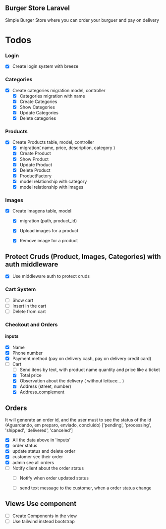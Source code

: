 ## Burger Store Laravel
Simple Burger Store where you can order your burguer and pay on delivery

# Todos 

### Login
- [x] Create login system with breeze

### Categories 
- [x] Create categories migration model, controller
  - [x] Categories migration with name
  - [x] Create Categories
  - [x] Show Categories
  - [x] Update Categories
  - [x] Delete categories

### Products
- [x] Create Products table, model, controller
  - [x] migration( name, price, description, category )
  - [x] Create Product
  - [x] Show Product
  - [x] Update Product
  - [x] Delete Product
  - [x] ProductFactory 
  - [x] model relationship with category
  - [x] model relationship with images

### Images
- [x] Create Imagens table, model
  - [x] migration (path, product_id)
  - [x] Upload images for a product
  - [x] Remove image for a product
  

## Protect Cruds (Product, Images, Categories) with auth middleware
 - [x] Use middleware auth to protect cruds

### Cart System
- [ ] Show cart
- [ ] Insert in the cart
- [ ] Delete from cart

### Checkout and Orders
#### inputs
  - [x] Name
  - [x] Phone number
  - [x] Payment method (pay on delivery cash, pay on delivery credit card)
- [ ] Cart
  - [ ] Send itens by text, with product name quantity and price like a ticket
  - [x] Total price
  - [x] Observation about the delivery ( without lettuce... )
  - [x] Address (street, number)
  - [x] Address_complement

## Orders 
It will generate an order id, and the user must to see the status of the id
(Aguardando, em preparo, enviado, concluído) 
['pending', 'processing', 'shipped', 'delivered', 'canceled']
- [x] All the data above in 'inputs'
- [x] order status
- [x] update status and delete order
- [x] customer see their order
- [x] admin see all orders
- [ ] Notify client about the order status
  - [ ] Notify when order updated status
  - [ ] send text message to the customer, when a order status change




## Views Use component 
- [ ] Create Components in the view
- [ ] Use tailwind instead bootstrap 